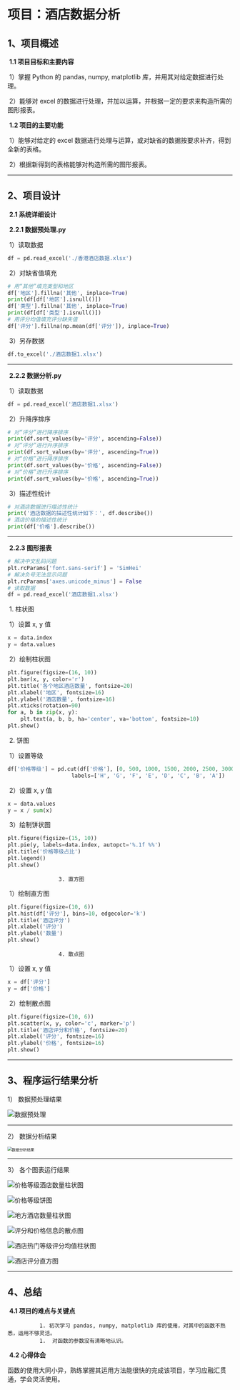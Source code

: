 # 项目：酒店数据分析



## 1、项目概述

​	**1.1 项目目标和主要内容**

​		1）掌握 Python 的 pandas, numpy, matplotlib 库，并用其对给定数据进行处理。  

​		2）能够对 excel 的数据进行处理，并加以运算，并根据一定的要求来构造所需的图形报表。

​	**1.2 项目的主要功能**

​		1）能够对给定的 excel 数据进行处理与运算，或对缺省的数据按要求补齐，得到全新的表格。  

​		2）根据新得到的表格能够对构造所需的图形报表。

***

## **2、项目设计**

​		**2.1 系统详细设计**  

​			**2.2.1 数据预处理.py**  

​					1）读取数据

~~~python
df = pd.read_excel('./香港酒店数据.xlsx')
~~~

​					2）对缺省值填充

~~~python
# 用“其他”填充类型和地区
df['地区'].fillna('其他', inplace=True)
print(df[df['地区'].isnull()])
df['类型'].fillna('其他', inplace=True)
print(df[df['类型'].isnull()])
# 用评分均值填充评分缺失值
df['评分'].fillna(np.mean(df['评分']), inplace=True)
~~~

​					3）另存数据

~~~python
df.to_excel('./酒店数据1.xlsx')
~~~

***

​			**2.2.2 数据分析.py**  

​					1）读取数据

~~~python
df = pd.read_excel('酒店数据1.xlsx')
~~~

​					2）升降序排序

~~~python
# 对“评分”进行降序排序
print(df.sort_values(by='评分', ascending=False))
# 对“评分”进行升序排序
print(df.sort_values(by='评分', ascending=True))
# 对“价格”进行降序排序
print(df.sort_values(by='价格', ascending=False))
# 对“价格”进行升序排序
print(df.sort_values(by='价格', ascending=True))
~~~

​					3）描述性统计

~~~python
# 对酒店数据进行描述性统计
print('酒店数据的描述性统计如下：', df.describe())
# 酒店价格的描述性统计
print(df['价格'].describe())
~~~

***

​			**2.2.3 图形报表**  

~~~python
# 解决中文乱码问题
plt.rcParams['font.sans-serif'] = 'SimHei'
# 解决负号无法显示问题
plt.rcParams['axes.unicode_minus'] = False
# 读取数据
df = pd.read_excel('酒店数据1.xlsx')
~~~

​					1. 柱状图

​							1）设置 x, y 值  

~~~python
x = data.index
y = data.values
~~~

​							2）绘制柱状图

~~~python
plt.figure(figsize=(16, 10))
plt.bar(x, y, color='r')
plt.title('各个地区酒店数量', fontsize=20)
plt.xlabel('地区', fontsize=16)
plt.ylabel('酒店数量', fontsize=16)
plt.xticks(rotation=90)
for a, b in zip(x, y):
    plt.text(a, b, b, ha='center', va='bottom', fontsize=10)
plt.show()
~~~

​					2. 饼图

​							1）设置等级

~~~python
df['价格等级'] = pd.cut(df['价格'], [0, 500, 1000, 1500, 2000, 2500, 3000, 3500, df['价格'].max()],
                    labels=['H', 'G', 'F', 'E', 'D', 'C', 'B', 'A'])
~~~

​							2）设置 x, y 值

~~~python
x = data.values
y = x / sum(x)
~~~

​							3）绘制饼状图

~~~python
plt.figure(figsize=(15, 10))
plt.pie(y, labels=data.index, autopct='%.1f %%')
plt.title('价格等级占比')
plt.legend()
plt.show()
~~~

 					3. 直方图

​							1）绘制直方图

~~~python
plt.figure(figsize=(10, 6))
plt.hist(df['评分'], bins=10, edgecolor='k')
plt.title('酒店评分')
plt.xlabel('评分')
plt.ylabel('数量')
plt.show()
~~~

 					4. 散点图

​							1）设置 x, y 值

~~~python
x = df['评分']
y = df['价格']
~~~

​							2）绘制散点图

~~~python
plt.figure(figsize=(10, 6))
plt.scatter(x, y, color='c', marker='p')
plt.title('酒店评分和价格', fontsize=20)
plt.xlabel('评分', fontsize=16)
plt.ylabel('价格', fontsize=16)
plt.show()
~~~

***

## **3、程序运行结果分析**

1） 数据预处理结果

![数据预处理](D:\Project\Pycharm\python作业\截图\数据预处理.png)

***

2） 数据分析结果

<img src="D:\Project\Pycharm\python作业\截图\数据分析结果.png" alt="数据分析结果" style="zoom:60%;" />

***

3） 各个图表运行结果

![价格等级酒店数量柱状图](D:\Project\Pycharm\python作业\截图\价格等级酒店数量柱状图.png)

![价格等级饼图](D:\Project\Pycharm\python作业\截图\价格等级饼状图.png)

![地方酒店数量柱状图](D:\Project\Pycharm\python作业\截图\地方酒店数量柱状图.png)

![评分和价格信息的散点图](D:\Project\Pycharm\python作业\截图\评分和价格信息的散点图.png)

![酒店热门等级评分均值柱状图](D:\Project\Pycharm\python作业\截图\酒店热门等级评分均值柱状图.png)

![酒店评分直方图](D:\Project\Pycharm\python作业\截图\酒店评分直方图.png)

***

## **4、总结**

​		**4.1 项目的难点与关键点**  

			  1. 初次学习 pandas, numpy, matplotlib 库的使用，对其中的函数不熟悉，运用不够灵活。
			  1.  对函数的参数没有清晰地认识。

​		**4.2 心得体会**  

​			   函数的使用大同小异，熟练掌握其运用方法能很快的完成该项目，学习应融汇贯通，学会灵活使用。
